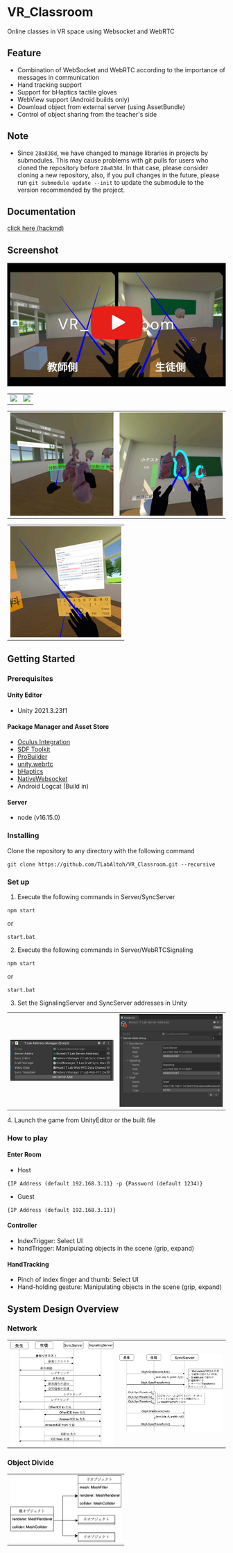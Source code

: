 # VR_Classroom
Online classes in VR space using Websocket and WebRTC

## Feature
- Combination of WebSocket and WebRTC according to the importance of messages in communication
- Hand tracking support  
- Support for bHaptics tactile gloves  
- WebView support (Android builds only)  
- Download object from external server (using AssetBundle)  
- Control of object sharing from the teacher's side  

## Note
- Since ``` 28a838d ```, we have changed to manage libraries in projects by submodules. This may cause problems with git pulls for users who cloned the repository before ``` 28a838d ```. In that case, please consider cloning a new repository, also, if you pull changes in the future, please run ``` git submodule update --init ``` to update the submodule to the version recommended by the project.

## Documentation
[click here (hackmd)](https://hackmd.io/4d4vad8jT_igwNi_5GZrEQ)

## Screenshot
[![Youtube](Media/VR_Classroom.jpg)](https://www.youtube.com/watch?v=SZBbz0wVcFc)  
<table>
<tr>
   <td> 
      <img src="Media/tlab-grabbable-controller.gif" width="256">
   </td>
   <td> 
      <img src="Media/tlab-grabbable-handtracking.gif" width="256">
   </td>
</tr>
</table>

<table>
<tr>
   <td> 
      <img src="Media/vkensyu.jpeg" width="256">
   </td>
   <td> 
      <img src="Media/student.jpg" width="256">
   </td>
</tr>
</table>

<table>
<tr>
   <td> 
      <img src="Media/support-webview.jpg" width="256">
   </td>
</tr>
</table>

## Getting Started
### Prerequisites
#### Unity Editor
- Unity 2021.3.23f1  
#### Package Manager and Asset Store
- [Oculus Integration](https://assetstore.unity.com/packages/tools/integration/oculus-integration-deprecated-82022)  
- [SDF Toolkit](https://assetstore.unity.com/packages/tools/utilities/sdf-toolkit-free-50191)  
- [ProBuilder](https://github.com/Unity-Technologies/com.unity.probuilder.git)  
- [unity.webrtc](https://github.com/Unity-Technologies/com.unity.webrtc)  
- [bHaptics](https://assetstore.unity.com/packages/tools/integration/bhaptics-haptic-plugin-76647)  
- [NativeWebsocket](https://github.com/endel/NativeWebSocket)
- Android Logcat (Build in)  
#### Server
- node (v16.15.0)  

### Installing
Clone the repository to any directory with the following command  
```
git clone https://github.com/TLabAltoh/VR_Classroom.git --recursive
```

### Set up
1. Execute the following commands in Server/SyncServer

```
npm start
```

or  

```
start.bat
```

2. Execute the following commands in Server/WebRTCSignaling

```
npm start
```

or  

```
start.bat
```

3. Set the SignalingServer and SyncServer addresses in Unity
<table>
<tr>
   <td> 
      <img src="Media/server-setup.png" width="256">
   </td>
   <td> 
      <img src="Media/server-address-manager.png" width="256">
   </td>
</tr>
</table>
4. Launch the game from UnityEditor or the built file

### How to play
#### Enter Room
- Host
```
{IP Address (default 192.168.3.11} -p {Password (default 1234)}
```
- Guest
```
{IP Address (default 192.168.3.11)}
```
#### Controller
- IndexTrigger: Select UI
- handTrigger: Manipulating objects in the scene (grip, expand)
#### HandTracking
- Pinch of index finger and thumb: Select UI
- Hand-holding gesture: Manipulating objects in the scene (grip, expand)

## System Design Overview
### Network
<table>
<tr>
   <td> 
      <img src="Media/webrtc-signaling.png" width="256">
   </td>
   <td> 
      <img src="Media/world-sync.png" width="256">
   </td>
</tr>
</table>

### Object Divide
<table>
<tr>
   <td> 
      <img src="Media/object-divide.png" width="256">
   </td>
</tr>
</table>
